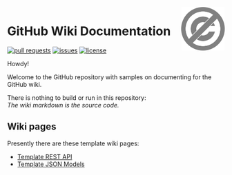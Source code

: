 <a href="./LICENSE.md">
<img src="./images/public-domain.svg" alt="Public Domain"
align="right" width="20%" height="auto"/>
</a>

# GitHub Wiki Documentation

[![pull requests](https://img.shields.io/github/issues-pr/binkley/wiki-docs.svg)](https://github.com/binkley/wiki-docs/pulls)
[![issues](https://img.shields.io/github/issues/binkley/wiki-docs.svg)](https://github.com/binkley/wiki-docs/issues/)
[![license](https://img.shields.io/badge/license-Public%20Domain-blue.svg)](http://unlicense.org/)

Howdy!

Welcome to the GitHub repository with samples on documenting for the GitHub
wiki.

There is nothing to build or run in this repository:<br/>
_The wiki markdown is the source code._

## Wiki pages

Presently there are these template wiki pages:

<!-- TODO: How to avoid full links? -->
* [Template REST API](//github.com/binkley/wiki-docs/wiki/Template-REST-API)
* [Template JSON
  Models](//github.com/binkley/wiki-docs/wiki/Template-JSON-Models)
